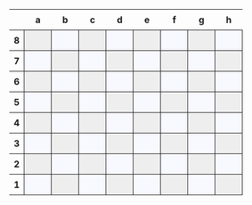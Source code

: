 <html>
    <head>
        <title></title>
        <meta charset="UTF-8">
        <style>
            .chess-board { border-spacing: 0; border-collapse: collapse; }
            .chess-board th { padding: .5em; }
            .chess-board td { border: 1px solid; width: 2em; height: 2em; }
            .chess-board .light { background: #eee; }
            .chess-board .dark { background: #F8F8FF; }
        </style>
    </head>
    <body>
        <table class="chess-board">
            <tbody>
                <tr>
                    <th></th>
                    <th>a</th>
                    <th>b</th>
                    <th>c</th>
                    <th>d</th>
                    <th>e</th>
                    <th>f</th>
                    <th>g</th>
                    <th>h</th>
                </tr>
                <tr>
                    <th>8</th>
                    <td class="light"></td>
                    <td class="dark"></td>
                    <td class="light"></td>
                    <td class="dark"></td>
                    <td class="light"></td>
                    <td class="dark"></td>
                    <td class="light"></td>
                    <td class="dark"></td>
                </tr>
                <tr>
                    <th>7</th>
                    <td class="dark"></td>
                    <td class="light"></td>
                    <td class="dark"></td>
                    <td class="light"></td>
                    <td class="dark"></td>
                    <td class="light"></td>
                    <td class="dark"></td>
                    <td class="light"></td>
                </tr>
                <tr>
                    <th>6</th>
                    <td class="light"></td>
                    <td class="dark"></td>
                    <td class="light"></td>
                    <td class="dark"></td>
                    <td class="light"></td>
                    <td class="dark"></td>
                    <td class="light"></td>
                    <td class="dark"></td>
                </tr>
                <tr>
                    <th>5</th>
                    <td class="dark"></td>
                    <td class="light"></td>
                    <td class="dark"></td>
                    <td class="light"></td>
                    <td class="dark"></td>
                    <td class="light"></td>
                    <td class="dark"></td>
                    <td class="light"></td>
                </tr>
                <tr>
                    <th>4</th>
                    <td class="light"></td>
                    <td class="dark"></td>
                    <td class="light"></td>
                    <td class="dark"></td>
                    <td class="light"></td>
                    <td class="dark"></td>
                    <td class="light"></td>
                    <td class="dark"></td>
                </tr>
                <tr>
                    <th>3</th>
                    <td class="dark"></td>
                    <td class="light"></td>
                    <td class="dark"></td>
                    <td class="light"></td>
                    <td class="dark"></td>
                    <td class="light"></td>
                    <td class="dark"></td>
                    <td class="light"></td>
                </tr>
                <tr>
                    <th>2</th>
                    <td class="light"></td>
                    <td class="dark"></td>
                    <td class="light"></td>
                    <td class="dark"></td>
                    <td class="light"></td>
                    <td class="dark"></td>
                    <td class="light"></td>
                    <td class="dark"></td>
                </tr>
                <tr>
                    <th>1</th>
                    <td class="dark"></td>
                    <td class="light"></td>
                    <td class="dark"></td>
                    <td class="light"></td>
                    <td class="dark"></td>
                    <td class="light"></td>
                    <td class="dark"></td>
                    <td class="light"></td>
                </tr>
            </tbody>
        </table>
    </body>
</html>
